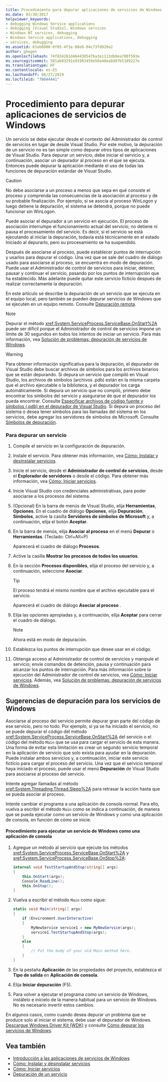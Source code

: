 ```yaml
---
title: Procedimiento para depurar aplicaciones de servicios de Windows
ms.date: 03/30/2017
helpviewer_keywords:
- debugging Windows Service applications
- debugging [Visual Studio], Windows services
- Windows NT services, debugging
- Windows Service applications, debugging
- services, debugging
ms.assetid: 63ab0800-0f05-4f1e-88e6-94c73fd920a2
author: ghogen
ms.openlocfilehash: 74f834261d464430547ba3e1113db0ea780f593e
ms.sourcegitcommit: 581ab03291e91983459e56e40ea8d97b5189227e
ms.translationtype: HT
ms.contentlocale: es-ES
ms.lasthandoff: 08/27/2019
ms.locfileid: "70044441"
---
```

# <a name="how-to-debug-windows-service-applications"></a>Procedimiento para depurar aplicaciones de servicios de Windows
Un servicio se debe ejecutar desde el contexto del Administrador de control de servicios en lugar de desde Visual Studio. Por este motivo, la depuración de un servicio no es tan simple como depurar otros tipos de aplicaciones de Visual Studio. Para depurar un servicio, debe iniciar el servicio y, a continuación, asociar un depurador al proceso en el que se ejecuta. Entonces puede depurar la aplicación mediante el uso de todas las funciones de depuración estándar de Visual Studio.  
  
> [!CAUTION]
> No debe asociarse a un proceso a menos que sepa en qué consiste el proceso y comprenda las consecuencias de la asociación al proceso y de su probable finalización. Por ejemplo, si se asocia al proceso WinLogon y luego detiene la depuración, el sistema se detendrá, porque no puede funcionar sin WinLogon.  
  
 Puede asociar el depurador a un servicio en ejecución. El proceso de asociación interrumpe el funcionamiento actual del servicio; no detiene ni pausa el procesamiento del servicio. Es decir, si el servicio se está ejecutando al iniciar la depuración, todavía está técnicamente en el estado Iniciado al depurarlo, pero su procesamiento se ha suspendido.  
  
 Después de asociarse al proceso, puede establecer puntos de interrupción y usarlos para depurar el código. Una vez que se sale del cuadro de diálogo usado para asociarse al proceso, se encuentra en modo de depuración. Puede usar el Administrador de control de servicios para iniciar, detener, pausar y continuar el servicio, pasando por los puntos de interrupción que ha establecido. Más adelante puede quitar este servicio ficticio después de realizar correctamente la depuración.  
  
 En este artículo se describe la depuración de un servicio que se ejecuta en el equipo local, pero también se pueden depurar servicios de Windows que se ejecuten en un equipo remoto. Consulte [Depuración remota](/visualstudio/debugger/debug-installed-app-package).  
  
> [!NOTE]
> Depurar el método <xref:System.ServiceProcess.ServiceBase.OnStart%2A> puede ser difícil porque el Administrador de control de servicios impone un límite de 30 segundos en todos los intentos de iniciar un servicio. Para más información, vea [Solución de problemas: depuración de servicios de Windows](../../../docs/framework/windows-services/troubleshooting-debugging-windows-services.md).  
  
> [!WARNING]
> Para obtener información significativa para la depuración, el depurador de Visual Studio debe buscar archivos de símbolos para los archivos binarios que se están depurando. Si depura un servicio que compiló en Visual Studio, los archivos de símbolos (archivos .pdb) están en la misma carpeta que el archivo ejecutable o la biblioteca, y el depurador los carga automáticamente. Si depura un servicio que no compiló, primero debe encontrar los símbolos del servicio y asegurarse de que el depurador los pueda encontrar. Consulte [Especificar archivos de código fuente y símbolos (.pdb) en el depurador de Visual Studio](/visualstudio/debugger/specify-symbol-dot-pdb-and-source-files-in-the-visual-studio-debugger). Si depura un proceso del sistema o desea tener símbolos para las llamadas del sistema en los servicios, debe agregar los servidores de símbolos de Microsoft. Consulte [Símbolos de depuración](/windows/desktop/DxTechArts/debugging-with-symbols).  
  
### <a name="to-debug-a-service"></a>Para depurar un servicio  
  
1. Compile el servicio en la configuración de depuración.  
  
2. Instale el servicio. Para obtener más información, vea [Cómo: Instalar y desinstalar servicios](../../../docs/framework/windows-services/how-to-install-and-uninstall-services.md).  
  
3. Inicie el servicio, desde el **Administrador de control de servicios**, desde el **Explorador de servidores** o desde el código. Para obtener más información, vea [Cómo: Iniciar servicios](../../../docs/framework/windows-services/how-to-start-services.md).  
  
4. Inicie Visual Studio con credenciales administrativas, para poder asociarse a los procesos del sistema.  
  
5. (Opcional) En la barra de menús de Visual Studio, elija **Herramientas**, **Opciones**. En el cuadro de diálogo **Opciones**, elija **Depuración**, **Símbolos**, active la casilla **Servidores de símbolos de Microsoft** y, a continuación, elija el botón **Aceptar**.  
  
6. En la barra de menús, elija **Asociar al proceso** en el menú **Depurar** o **Herramientas**. (Teclado: Ctrl+Alt+P)  
  
     Aparecerá el cuadro de diálogo **Procesos**.  
  
7. Active la casilla **Mostrar los procesos de todos los usuarios**.  
  
8. En la sección **Procesos disponibles**, elija el proceso del servicio y, a continuación, seleccione **Asociar**.  
  
    > [!TIP]
    > El proceso tendrá el mismo nombre que el archivo ejecutable para el servicio.  
  
     Aparecerá el cuadro de diálogo **Asociar al proceso** .  
  
9. Elija las opciones apropiadas y, a continuación, elija **Aceptar** para cerrar el cuadro de diálogo.  
  
    > [!NOTE]
    > Ahora está en modo de depuración.  
  
10. Establezca los puntos de interrupción que desee usar en el código.  
  
11. Obtenga acceso al Administrador de control de servicios y manipule el servicio; envíe comandos de detención, pausa y continuación para alcanzar los puntos de interrupción. Para más información sobre la ejecución del Administrador de control de servicios, vea [Cómo: Iniciar servicios](../../../docs/framework/windows-services/how-to-start-services.md). Además, vea [Solución de problemas: depuración de servicios de Windows](../../../docs/framework/windows-services/troubleshooting-debugging-windows-services.md).  
  
## <a name="debugging-tips-for-windows-services"></a>Sugerencias de depuración para los servicios de Windows  
 Asociarse al proceso del servicio permite depurar gran parte del código de ese servicio, pero no todo. Por ejemplo, si ya se ha iniciado el servicio, no se puede depurar el código del método <xref:System.ServiceProcess.ServiceBase.OnStart%2A> del servicio o el código del método `Main` que se usa para cargar el servicio de esta manera. Una forma de evitar esta limitación es crear un segundo servicio temporal en la aplicación de servicio que solo exista para ayudar en la depuración. Puede instalar ambos servicios y, a continuación, iniciar este servicio ficticio para cargar el proceso del servicio. Una vez que el servicio temporal haya iniciado el proceso, puede usar el menú **Depuración** de Visual Studio para asociarse al proceso del servicio.  
  
 Intente agregar llamadas al método <xref:System.Threading.Thread.Sleep%2A> para retrasar la acción hasta que se pueda asociar al proceso.  
  
 Intente cambiar el programa a una aplicación de consola normal. Para ello, vuelva a escribir el método `Main` como se indica a continuación, de manera que se pueda ejecutar como un servicio de Windows y como una aplicación de consola, en función de cómo se inicie.  
  
#### <a name="how-to-run-a-windows-service-as-a-console-application"></a>Procedimiento para ejecutar un servicio de Windows como una aplicación de consola  
  
1. Agregue un método al servicio que ejecute los métodos <xref:System.ServiceProcess.ServiceBase.OnStart%2A> y <xref:System.ServiceProcess.ServiceBase.OnStop%2A>:  
  
    ```csharp  
    internal void TestStartupAndStop(string[] args)  
    {  
        this.OnStart(args);  
        Console.ReadLine();  
        this.OnStop();  
    }  
    ```  
  
2. Vuelva a escribir el método `Main` como sigue:  
  
    ```csharp  
    static void Main(string[] args)  
    {  
        if (Environment.UserInteractive)  
        {  
            MyNewService service1 = new MyNewService(args);  
            service1.TestStartupAndStop(args);  
        }  
        else  
        {  
            // Put the body of your old Main method here.  
        }  
    }
    ```  
  
3. En la pestaña **Aplicación** de las propiedades del proyecto, establezca el **Tipo de salida** en **Aplicación de consola**.  
  
4. Elija **Iniciar depuración** (F5).  
  
5. Para volver a ejecutar el programa como un servicio de Windows, instálelo e inícielo de la manera habitual para un servicio de Windows. No es necesario invertir estos cambios.  
  
 En algunos casos, como cuando desea depurar un problema que se produce solo al iniciar el sistema, debe usar el depurador de Windows. [Descargue Windows Driver Kit (WDK)](/windows-hardware/drivers/download-the-wdk) y consulte [Cómo depurar los servicios de Windows](https://support.microsoft.com/kb/824344).  
  
## <a name="see-also"></a>Vea también

- [Introducción a las aplicaciones de servicios de Windows](../../../docs/framework/windows-services/introduction-to-windows-service-applications.md)
- [Cómo: Instalar y desinstalar servicios](../../../docs/framework/windows-services/how-to-install-and-uninstall-services.md)
- [Cómo: Iniciar servicios](../../../docs/framework/windows-services/how-to-start-services.md)
- [Depuración de un servicio](/windows/desktop/Services/debugging-a-service)
